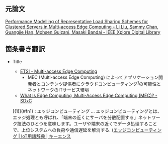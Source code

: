 ## 元論文

[Performance Modelling of Representative Load Sharing Schemes for Clustered Servers in Multi-access Edge Computing - Li Liu, Sammy Chan, Guangjie Han, Mohsen Guizani, Masaki Bandai - IEEE Xplore Digital Library](https://ieeexplore.ieee.org/document/8521659)



## 箇条書き翻訳

- Title
  - [ETSI - Multi-access Edge Computing](https://www.etsi.org/technologies-clusters/technologies/multi-access-edge-computing)
    - MEC (Multi-access Edge Computing) によってアプリケーション開発者とコンテンツ提供者にクラウドコンピューティング<sup>[1](#fn1)</sup>の可能性とネットワークのITサービス環境
  - [What Is Edge Computing, Multi-Access Edge Computing (MEC)? - SDxC](https://www.sdxcentral.com/edge/definitions/what-multi-access-edge-computing-mec/)
  
  
  [(1)]{#fn1} : エッジコンピューティング ... エッジコンピューティングとは、エッジ処理とも呼ばれ、「端末の近くにサーバを分散配置する」ネットワーク技法のひとつを意味します。ユーザや端末の近くでデータ処理することで、上位システムへの負荷や通信遅延を解消する. ([エッジコンピューティング | IoT用語辞典 | キーエンス](https://www.keyence.co.jp/ss/general/iot-glossary/edge-computing.jsp)
